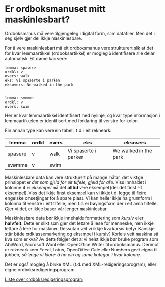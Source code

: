 Er ordboksmanuset mitt maskinlesbart?
=====================================

Ordboksmanus må vere tilgjengeleg i digital form, som datafiler. Men det i seg sjølv gjer dei ikkje maskinlesbare.


For å vere maskinlesbart må eit ordboksmanus vere strukturert slik at det for kvar lemmaartikkel (ordboksartikkel) er mogleg å identifisere alle delar automatisk. Eit døme kan vere:


```
lemma: spasere
ordkl: v
overs: walk
eks: Vi spaserte i parken
eksovers: We walked in the park


lemma: svømme
ordkl: v
overs: swim
```


Her er kvar lemmaartikkel identifisert med nylinje, og kvar type informasjon i lemmaartikkelen er identifisert med forklaring til venstre for kolon.


Ein annan type kan vere ein tabell, t.d. i eit rekneark:


|   lemma | ordkl | overs | eks | eksovers
| --- | --- | --- | --- | --- 
|  spasere | v  | walk | Vi spaserte i parken | We walked in the park
|  svømme | v | swim |    |    


Maskinlesbare data kan vere strukturert på mange måtar, det viktige prinsippet er *det som gjeld for eit tilfelle, gjeld for alle*. Viss innhaldet i kolonne 4 er *eksempel* må det **alltid** vere eksempel (der det finst eit eksempel). Viss det ikkje finst eksempel kan vi ikkje t.d. legge til fleire engelske omsetjingar for å spare plass. Vi kan heller ikkje ha grunnform i kolonna til venstre i eitt tilfelle, men t.d. ei bøyingsform der i eit anna tilfelle. Gjer vi det, er ikkje basen vår lenger maskinlesbar.


Maskinlesbare data bør ikkje innehalde formattering som *kursiv* eller **halvfeit**. Dette er slikt som gjer det lettare å lese for menneske, men ikkje lettare å lese for maskiner. Dessutan veit vi ikkje kva *kursiv* betyr. Kanskje står både ordklassemarkering og eksempel i kursiv? Korleis veit maskina så kva som er kva? Av dette følgjer det at vi helst ikkje bør bruke program som AbiWord, Microsoft Word eller OpenOffice Writer til ordboksmanus. Derimot er rekneark som Eccel, Lotus, OpenOffice Calc eller Numbers godt eigna til jobben, *så lenge vi klarer å ha ein og same kategori i kvar kolonne*.


Det er også mogleg å bruke XML (t.d. med XML-redigeringsprogram), eller eigne ordboksredigeringsprogram. 


[Liste over ordboksredigeringsprogram](http://en.wikipedia.org/wiki/Dictionary_writing_system)








